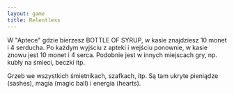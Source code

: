 ```yaml
---
layout: game
title: Relentless
---
```


W "Aptece" gdzie bierzesz BOTTLE OF SYRUP, w kasie znajdziesz 
10 monet i 
4 serducha. Po każdym wyjściu z apteki i wejściu ponownie, w kasie 
znowu 
jest 10 monet i 4 serca. Podobnie jest w innych miejscach gry, np. 
kubły na 
śmieci, beczki itp.

Grzeb we wszystkich śmietnikach, szafkach, itp. Są tam ukryte 
pieniądze
(sashes), magia (magic ball) i energia (hearts).
